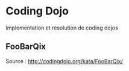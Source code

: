 # Coding Dojo

Implementation et résolution de coding dojos

## FooBarQix

Source : http://codingdojo.org/kata/FooBarQix/

